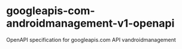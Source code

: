 # googleapis-com-androidmanagement-v1-openapi
OpenAPI specification for googleapis.com API vandroidmanagement
